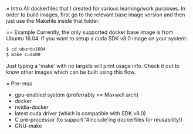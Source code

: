 = Intro
All dockerfiles that I created for various learning/work purposes.
In order to build images, first go to the relevant base image version
and then just use the Makefile inside that folder.

== Example
Currently, the only supported docker base image is from Ubuntu 16.04.
If you want to setup a cuda SDK v8.0 image on your system:
```bash
$ cd ubuntu1604
$ make cuda80
```
Just typing a 'make' with no targets will print usage info. Check it out
to know other images which can be built using this flow.

= Pre-reqs
* gpu-enabled system (preferrably >= Maxwell arch)
* docker
* nvidia-docker
* latest cuda driver (which is compatible with SDK v8.0)
* C pre-processor (to support '#include'ing dockerfiles for reusability!)
* GNU-make
